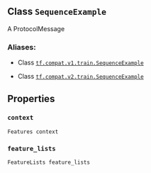 

## Class  `SequenceExample` 
A ProtocolMessage



### Aliases:

- Class [ `tf.compat.v1.train.SequenceExample` ](/api_docs/python/tf/train/SequenceExample)

- Class [ `tf.compat.v2.train.SequenceExample` ](/api_docs/python/tf/train/SequenceExample)



## Properties


###  `context` 
 `Features context` 



###  `feature_lists` 
 `FeatureLists feature_lists` 

